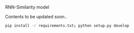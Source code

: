 RNN-Similarity model

Contents to be updated soon..


```bash
pip install -r requirements.txt; python setup.py develop
```
